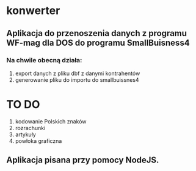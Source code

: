 # konwerter

## Aplikacja do przenoszenia danych z programu WF-mag dla DOS do programu SmallBuisness4

### Na chwile obecną działa:

1. export danych z pliku dbf z danymi kontrahentów
2. generowanie pliku do importu do smallbuissnes4

# TO DO

1. kodowanie Polskich znaków
2. rozrachunki
3. artykuły
4. powłoka graficzna

## Aplikacja pisana przy pomocy NodeJS.